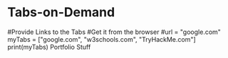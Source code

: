 # Tabs-on-Demand
#Provide Links to the Tabs
#Get it from the browser
#url = "google.com"
myTabs = ["google.com", "w3schools.com", "TryHackMe.com"]
print(myTabs)
Portfolio Stuff
